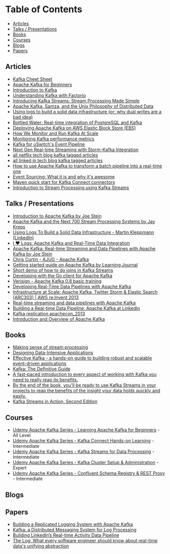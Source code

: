 
Table of Contents
=================
  * [Articles](#articles)
  * [Talks / Presentations](#talks--presentations)
  * [Books](#books)
  * [Courses](#courses)
  * [Blogs](#blogs)
  * [Papers](#papers)

## Articles
   * [Kafka Cheet Sheet](https://github.com/Landoop/kafka-cheat-sheet)
   * [Apache Kafka for Beginners](http://blog.cloudera.com/blog/2014/09/apache-kafka-for-beginners/)
   * [Introduction to Kafka](http://sysadvent.blogspot.com.br/2014/12/day-4-introduction-to-kafka.html)
   * [Understanding Kafka with Factorio](https://hackernoon.com/understanding-kafka-with-factorio-74e8fc9bf181)
   * [Introducing Kafka Streams: Stream Processing Made Simple](http://www.confluent.io/blog/introducing-kafka-streams-stream-processing-made-simple)
   * [Apache Kafka, Samza, and the Unix Philosophy of Distributed Data](http://www.confluent.io/blog/apache-kafka-samza-and-the-unix-philosophy-of-distributed-data)
   * [Using logs to build a solid data infrastructure (or: why dual writes are a bad idea)](http://www.confluent.io/blog/using-logs-to-build-a-solid-data-infrastructure-or-why-dual-writes-are-a-bad-idea/)
   * [Bottled Water: Real-time integration of PostgreSQL and Kafka](http://www.confluent.io/blog/bottled-water-real-time-integration-of-postgresql-and-kafka/)
   * [Deploying Apache Kafka on AWS Elastic Block Store (EBS)](http://www.confluent.io/blog/deploying-apache-kafka-on-aws-elastic-block-store-ebs)
   * [How We Monitor and Run Kafka At Scale](http://www.confluent.io/blog/how-we-monitor-and-run-kafka-at-scale-signalfx)
   * [Monitoring Kafka performance metrics](https://www.datadoghq.com/blog/monitoring-kafka-performance-metrics/)
   * [Kafka for uSwitch's Event Pipeline](http://oobaloo.co.uk/kafka-for-uswitchs-event-pipeline)
   * [Next Gen Real-time Streaming with Storm-Kafka Integration](http://blog.infochimps.com/2012/10/30/next-gen-real-time-streaming-storm-kafka-integration/)
   * [all netflix tech blog kafka tagged articles](http://techblog.netflix.com/search/label/kafka)
   * [all linked in tech blog kafka tagged articles](https://engineering.linkedin.com/blog/topic/kafka)
   * [How to use Apache Kafka to transform a batch pipeline into a real-time one](https://medium.com/@stephane.maarek/how-to-use-apache-kafka-to-transform-a-batch-pipeline-into-a-real-time-one-831b48a6ad85)
   * [Event Sourcing: What it is and why it's awesome](https://dev.to/barryosull/event-sourcing-what-it-is-and-why-its-awesome)
   * [Maven quick start for Kafka Connect connectors](https://github.com/jcustenborder/kafka-connect-archtype)
   * [Introduction to Stream Processing using Kafka Streams](https://www.loginradius.com/engineering/blog/stream-processing-using-kafka/)
   
## Talks / Presentations

   * [Introduction to Apache Kafka by Joe Stein](https://www.youtube.com/watch?v=qc33qMUvR7c)
   * [Apache Kafka and the Next 700 Stream Processing Systems by Jay Kreps](https://www.youtube.com/watch?v=9RMOc0SwRro)
   * [Using Logs To Build a Solid Data Infrastructure - Martin Kleppmann (LinkedIn) ](http://www.ustream.tv/recorded/61479591)
   * [I ♥ Logs: Apache Kafka and Real-Time Data Integration](https://www.youtube.com/watch?v=aJuo_bLSW6s)
   * [Apache Kafka: Real-time Streaming and Data Pipelines with Apache Kafka by Joe Stein](https://www.youtube.com/watch?v=InAKDEk7H0M)
   * [Chris Curtin - AJUG - Apache Kafka](https://vimeo.com/63040812)
   * [Getting started guide on Apache Kafka by Learning Journal](https://www.youtube.com/playlist?list=PLkz1SCf5iB4enAR00Z46JwY9GGkaS2NON)
   * [Short demo of how to do joins in Kafka Streams](https://youtu.be/U_FTlAx9rGA)
   * [Developing with the Go client for Apache Kafka](http://www.slideshare.net/charmalloc/developing-with-the-go-client-for-apache-kafka)
   * [Verisign - Apache Kafka 0.8 basic training](http://www.slideshare.net/miguno/apache-kafka-08-basic-training-verisign)
   * [Developing Real-Time Data Pipelines with Apache Kafka](http://www.slideshare.net/charmalloc/developingwithapachekafka-29910685)
   * [Infrastructure at Scale: Apache Kafka, Twitter Storm & Elastic Search (ARC303) | AWS re:Invent 2013](http://www.slideshare.net/AmazonWebServices/infrastructure-at-scale-apache-kafka-twitter-storm-elastic-search-arc303-aws-reinvent-2013)
   * [Real-time streaming and data pipelines with Apache Kafka](http://www.slideshare.net/charmalloc/real-timestreamingdata-pipelinesapachekafka)
   * [Building a Real-time Data Pipeline: Apache Kafka at LinkedIn](http://www.slideshare.net/Hadoop_Summit/building-a-realtime-data-pipeline-apache-kafka-at-linkedin)
   * [Kafka replication apachecon_2013](http://www.slideshare.net/junrao/kafka-replication-apachecon2013)
   * [Introduction and Overview of Apache Kafka](http://www.slideshare.net/mumrah/kafka-talk-tri-hug)

## Books

  * [Making sense of stream processing](http://www.confluent.io/making-sense-of-stream-processing-ebook)
  * [Designing Data-Intensive Applications](http://shop.oreilly.com/product/0636920032175.do)
  * [Effective Kafka - a hands-on guide to building robust and scalable event-driven applications](https://apachekafkabook.com/)
   * [Kafka: The Definitive Guide](https://www.confluent.io/wp-content/uploads/confluent-kafka-definitive-guide-complete.pdf)
   * [A fast-paced introduction to every aspect of working with Kafka you need to really reap its benefits.](https://www.manning.com/books/kafka-in-action)
   * [By the end of the book, you'll be ready to use Kafka Streams in your projects to reap the benefits of the insight your data holds quickly and easily.](https://www.manning.com/books/kafka-streams-in-action)
   * [Kafka Streams in Action, Second Edition](https://www.manning.com/books/kafka-streams-in-action-second-edition)
 
## Courses  
 
 * [Udemy Apache Kafka Series - Learning Apache Kafka for Beginners](https://goo.gl/GaCKQN) - All Level
 * [Udemy Apache Kafka Series - Kafka Connect Hands-on Learning](https://goo.gl/wLLLY9) - Intermediate
 * [Udemy Apache Kafka Series - Kafka Streams for Data Processing](https://goo.gl/bro314) - Intermediate
 * [Udemy Apache Kafka Series - Kafka Cluster Setup & Administration](https://goo.gl/1uYAuU) - Expert
 * [Udemy Apache Kafka Series - Confluent Schema Registry & REST Proxy](https://goo.gl/XgWcVz) - Intermediate

## Blogs

## Papers 

   * [Building a Replicated Logging System with Apache Kafka](http://www.vldb.org/pvldb/vol8/p1654-wang.pdf)
   * [Kafka: a Distributed Messaging System for Log Processing](http://research.microsoft.com/en-us/um/people/srikanth/netdb11/netdb11papers/netdb11-final12.pdf)
   * [Building LinkedIn’s Real-time Activity Data Pipeline](http://sites.computer.org/debull/A12june/pipeline.pdf)
   * [The Log: What every software engineer should know about real-time data's unifying abstraction](https://engineering.linkedin.com/distributed-systems/log-what-every-software-engineer-should-know-about-real-time-datas-unifying)



